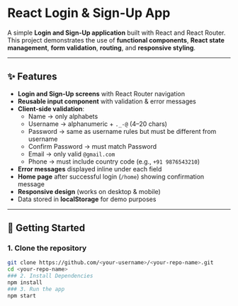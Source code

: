# React Login & Sign-Up App

A simple **Login and Sign-Up application** built with React and React Router.  
This project demonstrates the use of **functional components**, **React state management**, **form validation**, **routing**, and **responsive styling**.

---

## ✨ Features
- **Login and Sign-Up screens** with React Router navigation
- **Reusable input component** with validation & error messages
- **Client-side validation**:
  - Name → only alphabets
  - Username → alphanumeric + `._-@` (4–20 chars)
  - Password → same as username rules but must be different from username
  - Confirm Password → must match Password
  - Email → only valid `@gmail.com`
  - Phone → must include country code (e.g., `+91 9876543210`)
- **Error messages** displayed inline under each field
- **Home page** after successful login (`/home`) showing confirmation message
- **Responsive design** (works on desktop & mobile)
- Data stored in **localStorage** for demo purposes

---

## 🚀 Getting Started

### 1. Clone the repository
```bash
git clone https://github.com/<your-username>/<your-repo-name>.git
cd <your-repo-name>
### 2. Install Dependencies
npm install
### 3. Run the app
npm start
